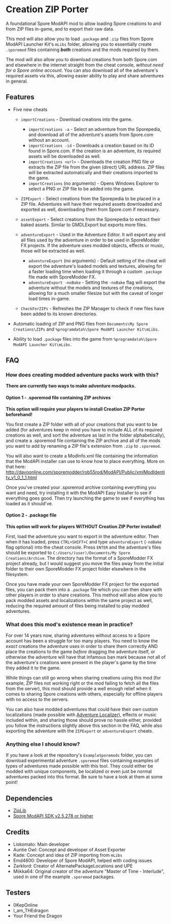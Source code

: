 # Creation ZIP Porter
A foundational Spore ModAPI mod to allow loading Spore creations to and from ZIP files in-game, and to export their raw data. 

This mod will also allow you to load ``.package`` and ``.zip`` files from Spore ModAPI Launcher Kit's `mLibs` folder, allowing you to essentially create `.sporemod` files containing ***both*** creations and the mods required by them. 

The mod will also allow you to download creations from both Spore.com and elsewhere in the internet straight from the cheat console, *without need for a Spore online account*. You can also download all of the adventure's required assets via this, allowing easier ability to play and share adventures in general.

## Features
* Five new cheats
    
    * ``importCreations`` - Download creations into the game.
        
        * `importCreations -a` - Select an adventure from the Sporepedia, and download all of the adventure's assets from Spore.com without an account.
        * ``importCreations -id`` - Downloads a creation based on its ID found in Spore.com. If the creation is an adventure, its required assets will be downloaded as well.
        * ``importCreations <url>`` - Downloads the creation PNG file or extracts the ZIP file from the given (direct) URL address. ZIP files will be extracted automatically and their creations imported to the game.
        * ``importCreations`` (no arguments) - Opens Windows Explorer to select a PNG or ZIP file to be added into the game.
    * ``ZIPExport`` - Select creations from the Sporepedia to be placed in a ZIP file. Adventures will have their required assets downloaded and exported as well, downloading them from Spore.com if necessary.
    * ``assetExport`` - Select creations from the Sporepedia to extract their baked assets. Similar to GMDLExport but exports more files.
    * ``adventureExport`` - Used in the Adventure Editor. It will export any and all files used by the adventure in order to be used in SporeModder FX projects. If the adventure uses modded objects, effects or music, those will be extracted as well.
      * ``adventureExport`` (no arguments) - Default setting of the cheat will export the adventure's loaded models and textures, allowing for a faster loading time when loading it through a custom ``.package`` file made with SporeModder FX.
      * ``adventureExport -noBake`` - Setting the ``-noBake`` flag will export the adventure without the models and textures of the creations, allowing for a much smaller filesize but with the caveat of longer load times in-game.
    * ``CheckForZIPs`` - Refreshes the ZIP Manager to check if new files have been added to its known directories.
* Automatic loading of ZIP and PNG files from ``Documents\My Spore Creations\ZIPs`` and ``%programdata%\Spore ModAPI Launcher Kit\mLibs``.
* Ability to load ``.package`` files into the game from ``%programdata%\Spore ModAPI Launcher Kit\mLibs``.

## FAQ
### How does creating modded adventure packs work with this?
**There are currently two ways to make adventure modpacks.**

#### Option 1 - .sporemod file containing ZIP archives
**This option will require your players to install Creation ZIP Porter beforehand!**

You first create a ZIP folder with all of your creations that you want to be added (for adventures keep in mind you have to include ALL of its required creations as well, and sort the adventure as last in the folder alphabetically), and create a .sporemod file containing the ZIP archive and all of the mods you want to add by renaming a ZIP file's extension from ``.zip`` to ``.sporemod``. 

You will also want to create a ModInfo.xml file containing the information that the ModAPI installer can use to know how to place everything. More on that here: http://davoonline.com/sporemodder/rob55rod/ModAPI/Public/xmlModIdentity_v1_0_1_1.html

Once you've created your .sporemod archive containing everything you want and need, try installing it with the ModAPI Easy Installer to see if everything goes good. Then try launching the game to see if everything has loaded as it should've. 

#### Option 2 - .package file
**This option will work for players WITHOUT Creation ZIP Porter installed!**

First, load the adventure you want to export in the adventure editor. Then when it has loaded, press ``CTRL+SHIFT+C`` and type ``adventureExport`` (``-noBake`` flag optional) into the cheat console. Press ``ENTER`` and the adventure's files should be exported to ``C:/Users/(user)/Documents/My Spore Creations/Archive``. The directory has the format of a SporeModder FX project already, but I would suggest you move the files away from the initial folder to their own SporeModder FX project folder elsewhere in the filesystem.

Once you have made your own SporeModder FX project for the exported files, you can pack them into a ``.package`` file which you can then share with other players in order to share creations. This method will also allow you to pack modded assets and localizations within the same project as well, reducing the required amount of files being installed to play modded adventures.

### What does this mod's existence mean in practice?
For over 14 years now, sharing adventures without access to a Spore account has been a struggle for too many players. You need to know the *exact* creations the adventure uses in order to share them correctly AND place the creations to the game *before* dragging the adventure itself, or otherwise the adventure will have that infamous ban mark because not all of the adventure's creations were present in the player's game by the time they added it to the game. 

While things can still go wrong when sharing creations using this mod (for example, ZIP files not working right or the mod failing to fetch all the files from the server), this mod should provide a well enough relief when it comes to sharing Spore creations with others, especially for offline players with no access to the servers.

You can also have modded adventures that could have their own custom localizations (made possible with [Adventure Localizer](https://github.com/Liskomato/Spore-AdventureLocalizer)), effects or music included within, and sharing those should prove no hassle either, provided you follow the instructions slightly above this section in the FAQ, while also exporting the adventure with the ``ZIPExport`` or ``adventureExport`` cheats. 


### Anything else I should know?
If you have a look at the repository's ``ExampleSporemods`` folder, you can download experimental adventure ``.sporemod`` files containing examples of types of adventures made possible with this tool. They could either be modded with unique components, be localized or even just be normal adventures packed into this format. Be sure to have a look at them at some point!

## Dependencies
* [ZipLib](https://bitbucket.org/wbenny/ziplib/)
* [Spore ModAPI SDK v2.5.278 or higher](https://github.com/emd4600/Spore-ModAPI)

## Credits
- Liskomato: Main developer
- Auntie Owl: Concept and developer of Asset Exporter
- Kade: Concept and idea of ZIP importing from `mLibs`
- Emd4600: Developer of Spore ModAPI, helped with coding issues
- Zarklord: Creator of AlternatePackageLocations and UPE 
- Miikka64: Original creator of the adventure "Master of Time - Interlude", used in one of the example `.sporemod` packages.

## Testers
- 0KepOnline
- I_am_THEdragon
- Your Friend the Dragon
